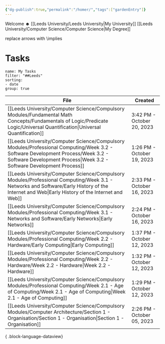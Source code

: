 ```yaml
---
{"dg-publish":true,"permalink":"/homer/","tags":["gardenEntry"]}
---
```


Welcome ☻
[[Leeds University/Leeds University\|My University]]
[[Leeds University/Computer Science/Computer Science\|My Degree]]

replace arrows with \implies
# Tasks
```todoist
name: My Tasks
filter: "##Leeds"
sorting: 
- date
group: true
```

| File                                                                                                                                                                                                        | Created                    |
| ----------------------------------------------------------------------------------------------------------------------------------------------------------------------------------------------------------- | -------------------------- |
| [[Leeds University/Computer Science/Compulsory Modules/Fundamental Math Concepts/Fundamentals of Logic/Predicate Logic/Universal Quantification\|Universal Quantification]]                              | 3:42 PM - October 20, 2023 |
| [[Leeds University/Computer Science/Compulsory Modules/Professional Computing/Week 3.2 - Software Development Process/Week 3.2 - Software Development Process\|Week 3.2 - Software Development Process]] | 1:26 PM - October 19, 2023 |
| [[Leeds University/Computer Science/Compulsory Modules/Professional Computing/Week 3.1 - Networks and Software/Early History of the Internet and Web\|Early History of the Internet and Web]]            | 2:33 PM - October 16, 2023 |
| [[Leeds University/Computer Science/Compulsory Modules/Professional Computing/Week 3.1 - Networks and Software/Early Networks\|Early Networks]]                                                          | 2:24 PM - October 16, 2023 |
| [[Leeds University/Computer Science/Compulsory Modules/Professional Computing/Week 2.2 - Hardware/Early Computing\|Early Computing]]                                                                     | 1:37 PM - October 12, 2023 |
| [[Leeds University/Computer Science/Compulsory Modules/Professional Computing/Week 2.2 - Hardware/Week 2.2 - Hardware\|Week 2.2 - Hardware]]                                                             | 1:32 PM - October 12, 2023 |
| [[Leeds University/Computer Science/Compulsory Modules/Professional Computing/Week 2.1 - Age of Computing/Week 2.1 - Age of Computing\|Week 2.1 - Age of Computing]]                                     | 1:29 PM - October 12, 2023 |
| [[Leeds University/Computer Science/Compulsory Modules/Computer Architecture/Section 1 - Organisation/Section 1 - Organisation\|Section 1 - Organisation]]                                               | 2:26 PM - October 05, 2023 |

{ .block-language-dataview}